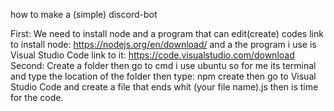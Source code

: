 how to make a (simple) discord-bot

First:
We need to install node and a program that can edit(create) codes
link to install node: https://nodejs.org/en/download/
and a the program i use is Visual Studio Code link to it: https://code.visualstudio.com/download
Second:
Create a folder then
go to cmd i use ubuntu so for me its terminal
and type the location of the folder
then type: npm create
then go to Visual Studio Code and create a file that ends whit (your file name).js
then is time for the code.
